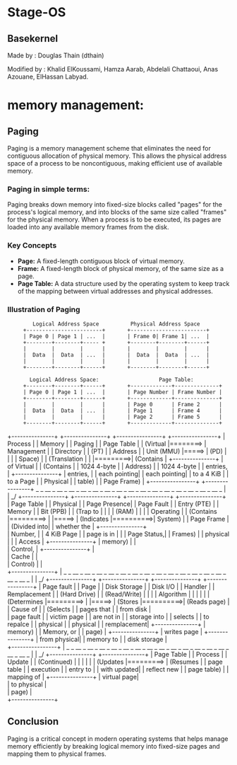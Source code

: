 # Stage-OS

## Basekernel
Made by : Douglas Thain (dthain)

Modified by : Khalid ElKoussami, Hamza Aarab, Abdelali Chattaoui, Anas Azouane, ElHassan Labyad.


# memory management:
## Paging
Paging is a memory management scheme that eliminates the need for contiguous allocation of physical memory. This allows the physical address space of a process to be noncontiguous, making efficient use of available memory.
### Paging in simple terms:
Paging breaks down memory into fixed-size blocks called "pages" for the process's logical memory, and into blocks of the same size called "frames" for the physical memory. When a process is to be executed, its pages are loaded into any available memory frames from the disk.
### Key Concepts
- **Page:** A fixed-length contiguous block of virtual memory.
- **Frame:** A fixed-length block of physical memory, of the same size as a page.
- **Page Table:** A data structure used by the operating system to keep track of the mapping between virtual addresses and physical addresses.
### Illustration of Paging
            Logical Address Space          Physical Address Space
         +------------------------+       +------------------------+
         | Page 0 | Page 1 | ...  |       | Frame 0| Frame 1| ...  |
         +--------+--------+----- +       +--------+--------+------+
         |        |        |      |       |        |        |      |
         |  Data  |  Data  | ...  |       |  Data  |  Data  | ...  |
         |        |        |      |       |        |        |      |
         +--------+--------+------+       +--------+--------+------+

           Logical Address Space:                   Page Table:
         +--------+--------+------+       +-------------+--------------+
         | Page 0 | Page 1 | ...  |       | Page Number | Frame Number |
         +--------+--------+------+       +-------------+--------------+
         |        |        |      |       | Page 0      | Frame 2      |
         |  Data  |  Data  | ...  |       | Page 1      | Frame 4      |
         |        |        |      |       | Page 2      | Frame 5      |
         +--------+--------+------+       +-------------+--------------+


+---------------+          +---------------+        +----------------+          +----------------+
|   Process     |          |  Memory       |        |  Paging        |          |  Page Table    |
|   (Virtual    |========> |  Management   |        |  Directory     |          |  (PT)          |
|    Address    |          |  Unit (MMU)   |=====>  |  (PD)          |          |                |
|    Space)     |          |  (Translation |        |                |=========>|  (Contains     |
+---------------+          |   of Virtual  |        |  (Contains     |          |   1024 4-byte  |
                           |   Address)    |        |   1024 4-byte  |          |   entries,     |
                           +---------------+        |   entries,     |          |   each pointing|
                                                    |   each pointing|          |   to a 4 KiB   |
                                                    |   to a Page    |          |   Physical     |
                                                    |   table)       |          |   Page Frame)  |
                                                    +----------------+          +----------------+
          _ _ __ _ __ _ __ _ __ _ __ _ __ _ __ _ __ _ __ _ __ _ __ _ __ _ __ _ __ _ __ _ |
         |
        \_/
+---------------+           +---------------+       +---------------+           +---------------+
|  Page Table   |           |  Physical     |       |  Page Presence|           |  Page Fault   |
|  Entry (PTE)  |           |  Memory       |       |  Bit (PPB)    |           |  (Trap to     |
|               |           |  (RAM)        |       |               |           |   Operating   |
|  (Contains    |=========> |               |=====> |  (Indicates   |==========>|   System)     |
|   Page Frame  |           |  (Divided into|       |   whether the |           +---------------+   
|   Number,     |           |   4 KiB Page  |       |   page is in  |                    |
|   Page Status,|           |   Frames)     |       |   physical    |                    |
|   Access      |           +---------------+       |   memory)     |                    |           
|   Control,    |                                   +---------------+                    |           
|   Cache       |                                                                        |           
|   Control)    |                                                                        |           
+---------------+                                                                        |
          _ _ __ _ __ _ __ _ __ _ __ _ __ _ __ _ __ _ __ _ __ _ __ _ __ _ __ _ __ _ __ _ |
         |
        \_/
+---------------+           +---------------+       +---------------+           +----------------+
|  Page fault   |           |  Page         |       |  Disk Storage |           |  Disk I/O      |
|  Handler      |           |  Remplacement |       |  (Hard Drive) |           |  (Read/Write)  |
|               |           |  Algorithm    |       |               |           |                |
|  (Determines  |=========> |               |=====> |  (Stores      |==========>|  (Reads page)  |
|   Cause of    |           |  (Selects     |       |   pages that  |           |   from disk    |   
|   page fault  |           |   victim page |       |   are not in  |           |   storage into |
|   selects     |           |   to repalce  |       |   physical    |           |   physical     |
|   remplacement|           +---------------+       |   memory)     |           |   Memory, or   |
|   page)       |                                   +---------------+           |   writes page  |
+---------------+                                                               |   from physical|
                                                                                |   memory to    |
                                                                                |   disk storage |     
                                                                                +----------------+
                                                                                         |
          _ _ __ _ __ _ __ _ __ _ __ _ __ _ __ _ __ _ __ _ __ _ __ _ __ _ __ _ __ _ __ _ |
         |
        \_/
+---------------+           +---------------+
|  Page Table   |           |  Process      |
|  Update       |           |  (Continued)  |
|               |           |               |
|  (Updates     |=========> |  (Resumes     |
|   page table  |           |   execution   |
|   entry to    |           |   with updated|
|   reflect new |           |   page table) |
|   mapping of  |           +---------------+
|   virtual page|           
|   to physical |           
|   page)       |           
+---------------+           

## Conclusion
Paging is a critical concept in modern operating systems that helps manage memory efficiently by breaking logical memory into fixed-size pages and mapping them to physical frames.
